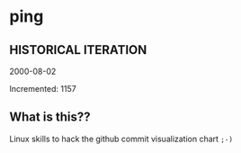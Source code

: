 # ping

## HISTORICAL ITERATION
2000-08-02

Incremented: 1157

## What is this?? 
Linux skills to hack the github commit visualization chart `;-)`
